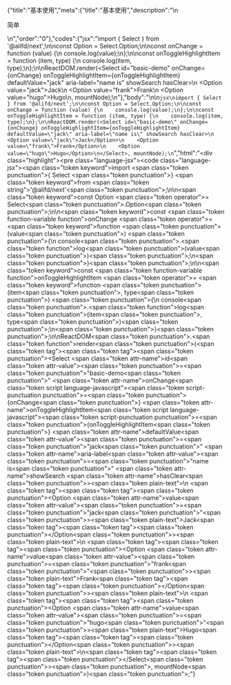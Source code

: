 {"title":"基本使用","meta":{"title":"基本使用","description":"\n<p>简单</p>\n","order":"0"},"codes":{"jsx":"import { Select } from '@alifd/next';\n\nconst Option = Select.Option;\n\nconst onChange = function (value) {\n    console.log(value);\n};\n\nconst onToggleHighlightItem = function (item, type) {\n    console.log(item, type);\n};\n\nReactDOM.render(<Select id=\"basic-demo\" onChange={onChange} onToggleHighlightItem={onToggleHighlightItem} defaultValue=\"jack\" aria-label=\"name is\" showSearch hasClear>\n    <Option value=\"jack\">Jack</Option>\n    <Option value=\"frank\">Frank</Option>\n    <Option value=\"hugo\">Hugo</Option>\n</Select>, mountNode);\n"},"body":"\n\n````jsx\nimport { Select } from '@alifd/next';\n\nconst Option = Select.Option;\n\nconst onChange = function (value) {\n    console.log(value);\n};\n\nconst onToggleHighlightItem = function (item, type) {\n    console.log(item, type);\n};\n\nReactDOM.render(<Select id=\"basic-demo\" onChange={onChange} onToggleHighlightItem={onToggleHighlightItem} defaultValue=\"jack\" aria-label=\"name is\" showSearch hasClear>\n    <Option value=\"jack\">Jack</Option>\n    <Option value=\"frank\">Frank</Option>\n    <Option value=\"hugo\">Hugo</Option>\n</Select>, mountNode);\n````","html":"<script>(function(){\"use strict\";\n\nvar _next = require(\"@alifd/next\");\n\nvar Option = _next.Select.Option;\n\nvar onChange = function onChange(value) {\n    console.log(value);\n};\n\nvar onToggleHighlightItem = function onToggleHighlightItem(item, type) {\n    console.log(item, type);\n};\n\nReactDOM.render(React.createElement(\n    _next.Select,\n    { id: \"basic-demo\", onChange: onChange, onToggleHighlightItem: onToggleHighlightItem, defaultValue: \"jack\", \"aria-label\": \"name is\", showSearch: true, hasClear: true },\n    React.createElement(\n        Option,\n        { value: \"jack\" },\n        \"Jack\"\n    ),\n    React.createElement(\n        Option,\n        { value: \"frank\" },\n        \"Frank\"\n    ),\n    React.createElement(\n        Option,\n        { value: \"hugo\" },\n        \"Hugo\"\n    )\n), mountNode);})()</script><div class=\"highlight\"><pre class=\"language-jsx\"><code class=\"language-jsx\"><span class=\"token keyword\">import</span> <span class=\"token punctuation\">{</span> Select <span class=\"token punctuation\">}</span> <span class=\"token keyword\">from</span> <span class=\"token string\">'@alifd/next'</span><span class=\"token punctuation\">;</span>\n\n<span class=\"token keyword\">const</span> Option <span class=\"token operator\">=</span> Select<span class=\"token punctuation\">.</span>Option<span class=\"token punctuation\">;</span>\n\n<span class=\"token keyword\">const</span> <span class=\"token function-variable function\">onChange</span> <span class=\"token operator\">=</span> <span class=\"token keyword\">function</span> <span class=\"token punctuation\">(</span>value<span class=\"token punctuation\">)</span> <span class=\"token punctuation\">{</span>\n    console<span class=\"token punctuation\">.</span><span class=\"token function\">log</span><span class=\"token punctuation\">(</span>value<span class=\"token punctuation\">)</span><span class=\"token punctuation\">;</span>\n<span class=\"token punctuation\">}</span><span class=\"token punctuation\">;</span>\n\n<span class=\"token keyword\">const</span> <span class=\"token function-variable function\">onToggleHighlightItem</span> <span class=\"token operator\">=</span> <span class=\"token keyword\">function</span> <span class=\"token punctuation\">(</span>item<span class=\"token punctuation\">,</span> type<span class=\"token punctuation\">)</span> <span class=\"token punctuation\">{</span>\n    console<span class=\"token punctuation\">.</span><span class=\"token function\">log</span><span class=\"token punctuation\">(</span>item<span class=\"token punctuation\">,</span> type<span class=\"token punctuation\">)</span><span class=\"token punctuation\">;</span>\n<span class=\"token punctuation\">}</span><span class=\"token punctuation\">;</span>\n\nReactDOM<span class=\"token punctuation\">.</span><span class=\"token function\">render</span><span class=\"token punctuation\">(</span><span class=\"token tag\"><span class=\"token tag\"><span class=\"token punctuation\">&lt;</span>Select</span> <span class=\"token attr-name\">id</span><span class=\"token attr-value\"><span class=\"token punctuation\">=</span><span class=\"token punctuation\">\"</span>basic-demo<span class=\"token punctuation\">\"</span></span> <span class=\"token attr-name\">onChange</span><span class=\"token script language-javascript\"><span class=\"token script-punctuation punctuation\">=</span><span class=\"token punctuation\">{</span>onChange<span class=\"token punctuation\">}</span></span> <span class=\"token attr-name\">onToggleHighlightItem</span><span class=\"token script language-javascript\"><span class=\"token script-punctuation punctuation\">=</span><span class=\"token punctuation\">{</span>onToggleHighlightItem<span class=\"token punctuation\">}</span></span> <span class=\"token attr-name\">defaultValue</span><span class=\"token attr-value\"><span class=\"token punctuation\">=</span><span class=\"token punctuation\">\"</span>jack<span class=\"token punctuation\">\"</span></span> <span class=\"token attr-name\">aria-label</span><span class=\"token attr-value\"><span class=\"token punctuation\">=</span><span class=\"token punctuation\">\"</span>name is<span class=\"token punctuation\">\"</span></span> <span class=\"token attr-name\">showSearch</span> <span class=\"token attr-name\">hasClear</span><span class=\"token punctuation\">></span></span><span class=\"token plain-text\">\n    </span><span class=\"token tag\"><span class=\"token tag\"><span class=\"token punctuation\">&lt;</span>Option</span> <span class=\"token attr-name\">value</span><span class=\"token attr-value\"><span class=\"token punctuation\">=</span><span class=\"token punctuation\">\"</span>jack<span class=\"token punctuation\">\"</span></span><span class=\"token punctuation\">></span></span><span class=\"token plain-text\">Jack</span><span class=\"token tag\"><span class=\"token tag\"><span class=\"token punctuation\">&lt;/</span>Option</span><span class=\"token punctuation\">></span></span><span class=\"token plain-text\">\n    </span><span class=\"token tag\"><span class=\"token tag\"><span class=\"token punctuation\">&lt;</span>Option</span> <span class=\"token attr-name\">value</span><span class=\"token attr-value\"><span class=\"token punctuation\">=</span><span class=\"token punctuation\">\"</span>frank<span class=\"token punctuation\">\"</span></span><span class=\"token punctuation\">></span></span><span class=\"token plain-text\">Frank</span><span class=\"token tag\"><span class=\"token tag\"><span class=\"token punctuation\">&lt;/</span>Option</span><span class=\"token punctuation\">></span></span><span class=\"token plain-text\">\n    </span><span class=\"token tag\"><span class=\"token tag\"><span class=\"token punctuation\">&lt;</span>Option</span> <span class=\"token attr-name\">value</span><span class=\"token attr-value\"><span class=\"token punctuation\">=</span><span class=\"token punctuation\">\"</span>hugo<span class=\"token punctuation\">\"</span></span><span class=\"token punctuation\">></span></span><span class=\"token plain-text\">Hugo</span><span class=\"token tag\"><span class=\"token tag\"><span class=\"token punctuation\">&lt;/</span>Option</span><span class=\"token punctuation\">></span></span><span class=\"token plain-text\">\n</span><span class=\"token tag\"><span class=\"token tag\"><span class=\"token punctuation\">&lt;/</span>Select</span><span class=\"token punctuation\">></span></span><span class=\"token punctuation\">,</span> mountNode<span class=\"token punctuation\">)</span><span class=\"token punctuation\">;</span></code></pre></div>"}